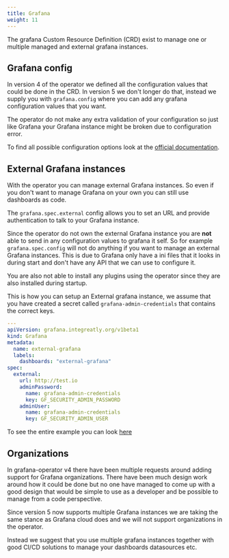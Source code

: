```yaml
---
title: Grafana
weight: 11
---
```


The grafana Custom Resource Definition (CRD) exist to manage one or multiple managed and external grafana instances.

## Grafana config

In version 4 of the operator we defined all the configuration values that could be done in the CRD.
In version 5 we don't longer do that, instead we supply you with `grafana.config` where you can add any
grafana configuration values that you want.

The operator do not make any extra validation of your configuration so just like Grafana your Grafana instance might be broken due to configuration error.

To find all possible configuration options look at the [official documentation](https://grafana.com/docs/grafana/latest/setup-grafana/configure-grafana/).

## External Grafana instances

With the operator you can manage external Grafana instances.
So even if you don't want to manage Grafana on your own you can still use dashboards as code.

The `grafana.spec.external` config allows you to set an URL and provide authentication to talk to your Grafana instance.

Since the operator do not own the external Grafana instance you are **not** able to send in any configuration values to grafana it self. So for example `grafana.spec.config` will not do anything if you want to manage an external Grafana instances.
This is due to Grafana only have a ini files that it looks in during start and don't have any API that we can use to configure it.

You are also not able to install any plugins using the operator since they are also installed during startup.

This is how you can setup an External grafana instance, we assume that you have created a secret called `grafana-admin-credentials` that contains the correct keys.

```yaml
---
apiVersion: grafana.integreatly.org/v1beta1
kind: Grafana
metadata:
  name: external-grafana
  labels:
    dashboards: "external-grafana"
spec:
  external:
    url: http://test.io
    adminPassword:
      name: grafana-admin-credentials
      key: GF_SECURITY_ADMIN_PASSWORD
    adminUser:
      name: grafana-admin-credentials
      key: GF_SECURITY_ADMIN_USER
```

To see the entire example you can look [here](../examples/external_grafana/readme)

## Organizations

In grafana-operator v4 there have been multiple requests around adding support for Grafana organizations.
There have been much design work around how it could be done but no one have managed to come up with a good design that would be simple to use as a developer and be possible to manage from a code perspective.

Since version 5 now supports multiple Grafana instances we are taking the same stance as Grafana cloud does and we will not support organizations in the operator.

Instead we suggest that you use multiple grafana instances together with good CI/CD solutions to manage your dashboards datasources etc.
